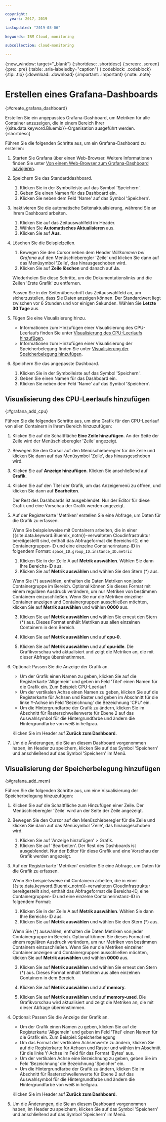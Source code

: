 ```yaml
---

copyright:
  years: 2017, 2019

lastupdated: "2019-03-06"

keywords: IBM Cloud, monitoring

subcollection: cloud-monitoring

---
```


{:new_window: target="_blank"}
{:shortdesc: .shortdesc}
{:screen: .screen}
{:pre: .pre}
{:table: .aria-labeledby="caption"}
{:codeblock: .codeblock}
{:tip: .tip}
{:download: .download}
{:important: .important}
{:note: .note}


# Erstellen eines Grafana-Dashboards
{:#create_grafana_dashboard}

Erstellen Sie ein angepasstes Grafana-Dashboard, um Metriken für alle Container anzuzeigen, die in einem Bereich Ihrer {{site.data.keyword.Bluemix}}-Organisation ausgeführt werden.
{:shortdesc}

Führen Sie die folgenden Schritte aus, um ein Grafana-Dashboard zu erstellen:

1. Starten Sie Grafana über einen Web-Browser. Weitere Informationen finden Sie unter [Von einem Web-Browser zum Grafana-Dashboard navigieren](/docs/services/cloud-monitoring/grafana/navigating_grafana.html#launch_grafana_from_browser).

2. Speichern Sie das Standarddashboard.

    1. Klicken Sie in der Symbolleiste auf das Symbol 'Speichern'.
    2. Geben Sie einen Namen für das Dashboard ein.
    3. Klicken Sie neben dem Feld 'Name' auf das Symbol 'Speichern'.
   
3. Inaktivieren Sie die automatische Seitenaktualisierung, während Sie an Ihrem Dashboard arbeiten. 

    1. Klicken Sie auf das Zeitauswahlfeld im Header.
    2. Wählen Sie **Automatisches Aktualisieren** aus.
    3. Klicken Sie auf **Aus**.
 
 5. Löschen Sie die Beispielzeilen.
 
     1. Bewegen Sie den Cursor neben dem Header *Willkommen bei Grafana* auf den Menüschieberegler 'Zeile' und klicken Sie dann auf das Menüsymbol 'Zeile', das hinausgeschoben wird.
     2. Klicken Sie auf **Zeile löschen** und danach auf **Ja**.
     
     Wiederholen Sie diese Schritte, um die Dokumentationslinks und die Zeilen 'Erste Grafik' zu entfernen. 
     
     Passen Sie in der Seitenüberschrift das Zeitauswahlfeld an, um sicherzustellen, dass Sie Daten anzeigen können. Der Standardwert liegt zwischen vor 6 Stunden und vor einigen Sekunden. Wählen Sie **Letzte 30 Tage** aus.
     
6. Fügen Sie eine Visualisierung hinzu.

    * Informationen zum Hinzufügen einer Visualisierung des CPU-Leerlaufs finden Sie unter [Visualisierung des CPU-Leerlaufs hinzufügen](/docs/services/cloud-monitoring/grafana/create_grafana_dashboard.html#grafana_add_cpu).
    * Informationen zum Hinzufügen einer Visualisierung der Speicherbelegung finden Sie unter [Visualisierung der Speicherbelegung hinzufügen](/docs/services/cloud-monitoring/grafana/create_grafana_dashboard.html#grafana_add_mem).
        
7. Speichern Sie das angepasste Dashboard.

    1. Klicken Sie in der Symbolleiste auf das Symbol 'Speichern'.
    2. Geben Sie einen Namen für das Dashboard ein.
    3. Klicken Sie neben dem Feld 'Name' auf das Symbol 'Speichern'.
    

## Visualisierung des CPU-Leerlaufs hinzufügen
{:#grafana_add_cpu}

Führen Sie die folgenden Schritte aus, um eine Grafik für den CPU-Leerlauf von allen Containern in Ihrem Bereich hinzuzufügen:

1. Klicken Sie auf die Schaltfläche **Eine Zeile hinzufügen**. An der Seite der Zeile wird der Menüschieberegler 'Zeile' angezeigt.
    
2. Bewegen Sie den Cursor auf den Menüschieberegler für die Zeile und klicken Sie dann auf das Menüsymbol 'Zeile', das hinausgeschoben wird.

3. Klicken Sie auf **Anzeige hinzufügen**. Klicken Sie anschließend auf **Grafik**.

4. Klicken Sie auf den Titel der Grafik, um das Anzeigemenü zu öffnen, und klicken Sie dann auf **Bearbeiten**. 

    Der Rest des Dashboards ist ausgeblendet. Nur der Editor für diese Grafik und eine Vorschau der Grafik werden angezeigt.
    
5. Auf der Registerkarte 'Metriken' erstellen Sie eine Abfrage, um Daten für die Grafik zu erfassen. 

    Wenn Sie beispielsweise mit Containern arbeiten, die in einer {{site.data.keyword.Bluemix_notm}}-verwalteten Cloudinfrastruktur bereitgestellt sind, enthält das Abfrageformat die Bereichs-ID, eine Containergruppen-ID und eine einzelne Containerinstanz-ID in folgendem Format: `space_ID.group_ID.instance_ID.metric`
        
    1. Klicken Sie in der Zeile A auf **Metrik auswählen**. Wählen Sie dann Ihre Bereichs-ID aus.
    2. Klicken Sie auf **Metrik auswählen** und wählen Sie den Stern (\*) aus.
    
    Wenn Sie (\*) auswählen, enthalten die Daten Metriken von jeder Containergruppe im Bereich. Optional können Sie dieses Format mit einem regulären Ausdruck verändern, um nur Metriken von bestimmen Containern einzuschließen. Wenn Sie nur die Metriken einzelner Container anzeigen und Containergruppen ausschließen möchten, klicken Sie auf **Metrik auswählen** und wählen **0000** aus.
        
    3. Klicken Sie auf **Metrik auswählen** und wählen Sie erneut den Stern (\*) aus. Dieses Format enthält Metriken aus allen einzelnen Containern in dem Bereich.
        
    4. Klicken Sie auf **Metrik auswählen** und auf **cpu-0**.
        
    5. Klicken Sie auf **Metrik auswählen** und auf **cpu-idle**. Die Grafikvorschau wird aktualisiert und zeigt die Metriken an, die mit dieser Abfrage übereinstimmen.
    
6. Optional: Passen Sie die Anzeige der Grafik an.
    
    * Um der Grafik einen Namen zu geben, klicken Sie auf die Registerkarte 'Allgemein' und geben im Feld 'Titel' einen Namen für die Grafik ein. Zum Beispiel: CPU-Leerlauf
    * Um der vertikalen Achse einen Namen zu geben, klicken Sie auf die Registerkarte für Achsen und Raster und geben im Abschnitt für die linke Y-Achse im Feld 'Bezeichnung' die Bezeichnung 'CPU' ein.
    * Um die Hintergrundfarbe der Grafik zu ändern, klicken Sie im Abschnitt für Rasterschwellenwerte für Ebene 2 auf das Auswahlsymbol für die Hintergrundfarbe und ändern die Hintergrundfarbe von weiß in hellgrau.
    
    Klicken Sie im Header auf **Zurück zum Dashboard**.
    
7. Um die Änderungen, die Sie an diesem Dashboard vorgenommen haben, im Header zu speichern, klicken Sie auf das Symbol 'Speichern' und anschließend auf das Symbol 'Speichern' im Menü.


## Visualisierung der Speicherbelegung hinzufügen
{:#grafana_add_mem}

Führen Sie die folgenden Schritte aus, um eine Visualisierung der Speicherbelegung hinzuzufügen:

1. Klicken Sie auf die Schaltfläche zum Hinzufügen einer Zeile. Der Menüschieberegler 'Zeile' wird an der Seite der Zeile angezeigt.
   
2. Bewegen Sie den Cursor auf den Menüschieberegler für die Zeile und klicken Sie dann auf das Menüsymbol 'Zeile', das hinausgeschoben wird.

    1. Klicken Sie auf 'Anzeige hinzufügen' > Grafik.
    2. Klicken Sie auf 'Bearbeiten'. Der Rest des Dashboards ist ausgeblendet. Nur der Editor für diese Grafik und eine Vorschau der Grafik werden angezeigt.
    
3. Auf der Registerkarte 'Metriken' erstellen Sie eine Abfrage, um Daten für die Grafik zu erfassen. 

    Wenn Sie beispielsweise mit Containern arbeiten, die in einer {{site.data.keyword.Bluemix_notm}}-verwalteten Cloudinfrastruktur bereitgestellt sind, enthält das Abfrageformat die Bereichs-ID, eine Containergruppen-ID und eine einzelne Containerinstanz-ID in folgendem Format:
        
    1. Klicken Sie in der Zeile A auf **Metrik auswählen**. Wählen Sie dann Ihre Bereichs-ID aus.
    2. Klicken Sie auf **Metrik auswählen** und wählen Sie den Stern (\*) aus.
    
    Wenn Sie (\*) auswählen, enthalten die Daten Metriken von jeder Containergruppe im Bereich. Optional können Sie dieses Format mit einem regulären Ausdruck verändern, um nur Metriken von bestimmen Containern einzuschließen. Wenn Sie nur die Metriken einzelner Container anzeigen und Containergruppen ausschließen möchten, klicken Sie auf **Metrik auswählen** und wählen **0000** aus.
    
    3. Klicken Sie auf **Metrik auswählen** und wählen Sie erneut den Stern (\*) aus. Dieses Format enthält Metriken aus allen einzelnen Containern in dem Bereich.
        
    4. Klicken Sie auf **Metrik auswählen** und auf **memory**.
        
    5. Klicken Sie auf **Metrik auswählen** und auf **memory-used**. Die Grafikvorschau wird aktualisiert und zeigt die Metriken an, die mit dieser Abfrage übereinstimmen.
    
6. Optional: Passen Sie die Anzeige der Grafik an.
    
    * Um der Grafik einen Namen zu geben, klicken Sie auf die Registerkarte 'Allgemein' und geben im Feld 'Titel' einen Namen für die Grafik ein. Zum Beispiel: Speicherbelegung
    *  Um das Format der vertikalen Achsenwerte zu ändern, klicken Sie auf die Registerkarte für Achsen und Raster und wählen im Abschnitt für die linke Y-Achse im Feld für das Format 'Bytes' aus.
    * Um der vertikalen Achse eine Bezeichnung zu geben, geben Sie im Feld 'Bezeichnung' die Bezeichnung 'Speicher' ein.
    * Um die Hintergrundfarbe der Grafik zu ändern, klicken Sie im Abschnitt für Rasterschwellenwerte für Ebene 2 auf das Auswahlsymbol für die Hintergrundfarbe und ändern die Hintergrundfarbe von weiß in hellgrau.
    
    Klicken Sie im Header auf **Zurück zum Dashboard**.

7. Um die Änderungen, die Sie an diesem Dashboard vorgenommen haben, im Header zu speichern, klicken Sie auf das Symbol 'Speichern' und anschließend auf das Symbol 'Speichern' im Menü.

